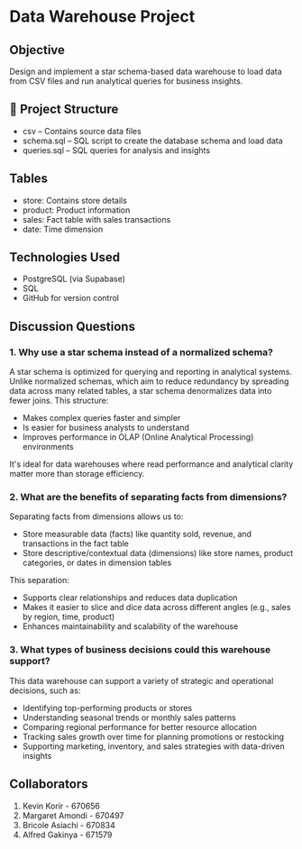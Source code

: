 # Data Warehouse Project

## Objective
Design and implement a star schema-based data warehouse to load data 
from CSV files and run analytical queries for business insights.

## 📁 Project Structure

- csv – Contains source data files
- schema.sql – SQL script to create the database schema and load data
- queries.sql – SQL queries for analysis and insights

## Tables

- store: Contains store details
- product: Product information
- sales: Fact table with sales transactions
- date: Time dimension

## Technologies Used

- PostgreSQL (via Supabase)
- SQL
- GitHub for version control

## Discussion Questions

### 1. Why use a star schema instead of a normalized schema?

A star schema is optimized for querying and reporting in analytical systems. Unlike normalized schemas, which aim to reduce redundancy by spreading data across many related tables, a star schema denormalizes data into fewer joins. This structure:

- Makes complex queries faster and simpler
- Is easier for business analysts to understand
- Improves performance in OLAP (Online Analytical Processing) environments

It's ideal for data warehouses where read performance and analytical clarity matter more than storage efficiency.

### 2. What are the benefits of separating facts from dimensions?

Separating facts from dimensions allows us to:
- Store measurable data (facts) like quantity sold, revenue, and transactions in the fact table
- Store descriptive/contextual data (dimensions) like store names, product categories, or dates in dimension tables

This separation:
- Supports clear relationships and reduces data duplication
- Makes it easier to slice and dice data across different angles (e.g., sales by region, time, product)
- Enhances maintainability and scalability of the warehouse

### 3. What types of business decisions could this warehouse support?

This data warehouse can support a variety of strategic and operational decisions, such as:
- Identifying top-performing products or stores
- Understanding seasonal trends or monthly sales patterns
- Comparing regional performance for better resource allocation
- Tracking sales growth over time for planning promotions or restocking
- Supporting marketing, inventory, and sales strategies with data-driven insights

## Collaborators
1. Kevin Korir - 670656
2. Margaret Amondi - 670497
4. Bricole Asiachi - 670834 
5. Alfred Gakinya - 671579






